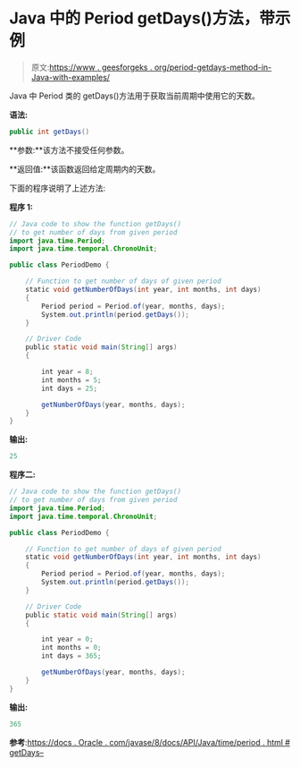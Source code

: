 # Java 中的 Period getDays()方法，带示例

> 原文:[https://www . geesforgeks . org/period-getdays-method-in-Java-with-examples/](https://www.geeksforgeeks.org/period-getdays-method-in-java-with-examples/)

Java 中 Period 类的 getDays()方法用于获取当前周期中使用它的天数。

**语法:**

```java
public int getDays()
```

**参数:**该方法不接受任何参数。

**返回值:**该函数返回给定周期内的天数。

下面的程序说明了上述方法:

**程序 1:**

```java
// Java code to show the function getDays()
// to get number of days from given period
import java.time.Period;
import java.time.temporal.ChronoUnit;

public class PeriodDemo {

    // Function to get number of days of given period
    static void getNumberOfDays(int year, int months, int days)
    {
        Period period = Period.of(year, months, days);
        System.out.println(period.getDays());
    }

    // Driver Code
    public static void main(String[] args)
    {

        int year = 8;
        int months = 5;
        int days = 25;

        getNumberOfDays(year, months, days);
    }
}
```

**输出:**

```java
25

```

**程序二:**

```java
// Java code to show the function getDays()
// to get number of days from given period
import java.time.Period;
import java.time.temporal.ChronoUnit;

public class PeriodDemo {

    // Function to get number of days of given period
    static void getNumberOfDays(int year, int months, int days)
    {
        Period period = Period.of(year, months, days);
        System.out.println(period.getDays());
    }

    // Driver Code
    public static void main(String[] args)
    {

        int year = 0;
        int months = 0;
        int days = 365;

        getNumberOfDays(year, months, days);
    }
}
```

**输出:**

```java
365

```

**参考**:[https://docs . Oracle . com/javase/8/docs/API/Java/time/period . html # getDays–](https://docs.oracle.com/javase/8/docs/api/java/time/Period.html#getDays--)